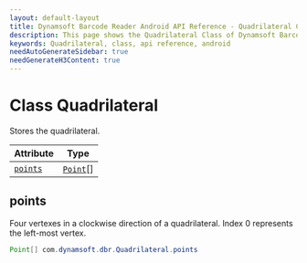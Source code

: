```yaml
---
layout: default-layout
title: Dynamsoft Barcode Reader Android API Reference - Quadrilateral Class
description: This page shows the Quadrilateral Class of Dynamsoft Barcode Reader for Android SDK.
keywords: Quadrilateral, class, api reference, android
needAutoGenerateSidebar: true
needGenerateH3Content: true
---
```



# Class Quadrilateral

Stores the quadrilateral.

| Attribute | Type |
|---------- | ---- |
| [`points`](#points) | [`Point`](auxiliary-Point.md)[] |

## points

Four vertexes in a clockwise direction of a quadrilateral. Index 0 represents the left-most vertex.

```java
Point[] com.dynamsoft.dbr.Quadrilateral.points
```
